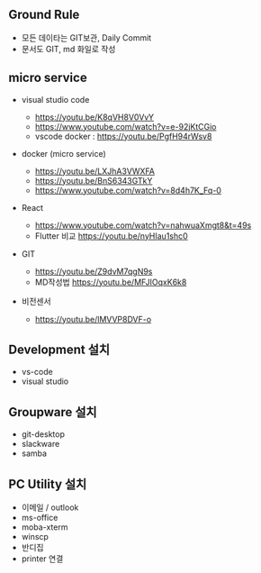 ## Ground Rule
* 모든 데이타는 GIT보관, Daily Commit
* 문서도 GIT, md 화일로 작성


## micro service
* visual studio code
  * https://youtu.be/K8qVH8V0VvY
  * https://www.youtube.com/watch?v=e-92jKtCGio
  * vscode docker : https://youtu.be/PgfH94rWsv8
  
* docker (micro service)
  * https://youtu.be/LXJhA3VWXFA
  * https://youtu.be/BnS6343GTkY
  * https://www.youtube.com/watch?v=8d4h7K_Fq-0
  
* React
  * https://www.youtube.com/watch?v=nahwuaXmgt8&t=49s
  * Flutter 비교 https://youtu.be/nyHIau1shc0

* GIT
  * https://youtu.be/Z9dvM7qgN9s
  * MD작성법 https://youtu.be/MFJIOqxK6k8
  
* 비전센서
  * https://youtu.be/lMVVP8DVF-o  


## Development 설치
* vs-code
* visual studio


## Groupware 설치
* git-desktop
* slackware
* samba

## PC Utility 설치
* 이메일 / outlook
* ms-office
* moba-xterm
* winscp
* 반디집
* printer 연결

